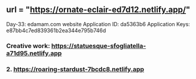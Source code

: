 ## url = "https://ornate-eclair-ed7d12.netlify.app/"

Day-33: edamam.com website
Application ID:
da5363b6
Application Keys:
e87bb4c7ed839361b2ea344e795b746d

### Creative work: https://statuesque-sfogliatella-a71d95.netlify.app

### 2. https://roaring-stardust-7bcdc8.netlify.app
